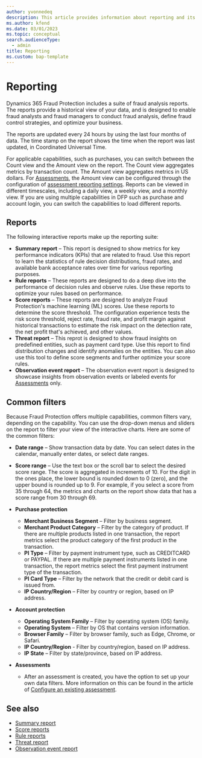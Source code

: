 ```yaml
---
author: yvonnedeq
description: This article provides information about reporting and its available reports in Dynamics 365 Fraud Protection.
ms.author: kfend
ms.date: 03/01/2023
ms.topic: conceptual
search.audienceType:
  - admin
title: Reporting
ms.custom: bap-template
---
```


# Reporting

Dynamics 365 Fraud Protection includes a suite of fraud analysis reports. The reports provide a historical view of your data, and is designed to enable fraud analysts and fraud managers to conduct fraud analysis, define fraud control strategies, and optimize your business.

The reports are updated every 24 hours by using the last four months of data. The time stamp on the report shows the time when the report was last updated, in Coordinated Universal Time.

For applicable capabilities, such as purchases, you can switch between the Count view and the Amount view on the report. The Count view aggregates metrics by transaction count. The Amount view aggregates metrics in US dollars. For [Assessments](assessment-create-new.md), the Amount view can be configured through the configuration of [assessment reporting settings](assessment-configure-existing.md). Reports can be viewed in different timescales, including a daily view, a weekly view, and a monthly view. If you are using multiple capabilities in DFP such as purchase and account login, you can switch the capabilities to load different reports.

## Reports
The following interactive reports make up the reporting suite:

  - **Summary report** – This report is designed to show metrics for key performance indicators (KPIs) that are related to fraud. Use this report to learn the statistics of rule decision distributions, fraud rates, and available bank acceptance rates over time for various reporting purposes.
  - **Rule reports** – These reports are designed to do a deep dive into the performance of decision rules and observe rules. Use these reports to optimize your rules based on performance.
  - **Score reports** – These reports are designed to analyze Fraud Protection's machine learning (ML) scores. Use these reports to determine the score threshold. The configuration experience tests the risk score threshold, reject rate, fraud rate, and profit margin against historical transactions to estimate the risk impact on the detection rate, the net profit that's achieved, and other values.
  - **Threat report** – This reprot is designed to show fraud insights on predefined entities, such as payment card type. Use this report to find distribution changes and identify anomalies on the entities. You can also use this tool to define score segments and further optimize your score rules.
  - **Observation event report** – The observation event report is designed to showcase insights from observation events or labeled events for [Assessments](assessment-create-new.md) only.
    
## Common filters
Because Fraud Protection offers multiple capabilities, common filters vary, depending on the capability. You can use the drop-down menus and sliders on the report to filter your view of the interactive charts. Here are some of the common filters:

- **Date range** – Show transaction data by date. You can select dates in the calendar, manually enter dates, or select date ranges.
- **Score range** – Use the text box or the scroll bar to select the desired score range. The score is aggregated in increments of 10. For the digit in the ones place, the lower bound is rounded down to 0 (zero), and the upper bound is rounded up to 9. For example, if you select a score from 35 through 64, the metrics and charts on the report show data that has a score range from 30 through 69.
- **Purchase protection**

    - **Merchant Business Segment** – Filter by business segment.
    - **Merchant Product Category** – Filter by the category of product. If there are multiple products listed in one transaction, the report metrics select the product category of the first product in the transaction.
    - **PI Type** – Filter by payment instrument type, such as CREDITCARD or PAYPAL. If there are multiple payment instruments listed in one transaction, the report metrics select the first payment instrument type of the transaction.
    - **PI Card Type** – Filter by the network that the credit or debit card is issued from.
    - **IP Country/Region** – Filter by country or region, based on IP address.

- **Account protection**

    - **Operating System Family** – Filter by operating system (OS) family.
    - **Operating System** – Filter by OS that contains version information.
    - **Browser Family** – Filter by browser family, such as Edge, Chrome, or Safari.
    - **IP Country/Region** - Filter by country/region, based on IP address.
    - **IP State** – Filter by state/province, based on IP address.
- **Assessments**

    - After an assessment is created, you have the option to set up your own data filters. More information on this can be found in the article of [Configure an existing assessment](assessment-configure-existing.md).

## See also
- [Summary report](summary-report.md)
- [Score reports](score-analyst.md)
- [Rule reports](rule-analyst.md)
- [Threat report](threat-analyst.md)
- [Observation event report](observation-event-report.md)
